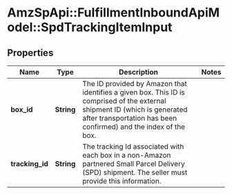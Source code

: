 # AmzSpApi::FulfillmentInboundApiModel::SpdTrackingItemInput

## Properties
Name | Type | Description | Notes
------------ | ------------- | ------------- | -------------
**box_id** | **String** | The ID provided by Amazon that identifies a given box. This ID is comprised of the external shipment ID (which is generated after transportation has been confirmed) and the index of the box. | 
**tracking_id** | **String** | The tracking Id associated with each box in a non-Amazon partnered Small Parcel Delivery (SPD) shipment. The seller must provide this information. | 


